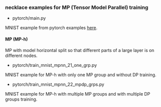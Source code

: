 ### necklace examples for MP (Tensor Model Parallel) training

* pytorch/main.py

MNIST example from pytorch examples [here](https://github.com/pytorch/examples/tree/master/mnist).


#### MP (MP-h)

MP with model horizontal split so that different parts of a large layer is on different nodes.

* pytorch/train_mnist_mpnn_21_one_grp.py

MNIST example for MP-h with only one MP group and without DP training. 

* pytorch/train_mnist_mpnn_22_mpdp_grps.py

MNIST example for MP-h with multiple MP groups and with multiple DP groups training. 
